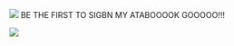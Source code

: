 ![](https://komarev.com/ghpvc/?username=your-github-piercedskin&color=lightgrey&label=views&base=1000) BE THE FIRST TO SIGBN MY ATABOOOOK GOOOOO!!!


![](https://71781816.carrd.co/assets/images/image10.jpg?v=0641c577)

<!--
**piercedskin/piercedskin** is a ✨ _special_ ✨ repository because its `README.md` (this file) appears on your GitHub profile.

Here are some ideas to get you started:

- 🔭 I’m currently working on ...
- 🌱 I’m currently learning ...
- 👯 I’m looking to collaborate on ...
- 🤔 I’m looking for help with ...
- 💬 Ask me about ...
- 📫 How to reach me: ...
- 😄 Pronouns: ...
- ⚡ Fun fact: ...
-->
